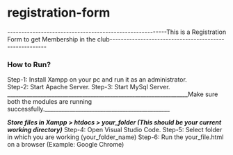 # registration-form
<html>
<head>
  ---------------------------------------------------------This is a Registration Form to get Membership in the club-------------------------------------------------------
</head>
<body>
<h3>How to Run?</h3>
<div>Step-1: Install Xampp on your pc and run it as an administrator.</div>
Step-2: Start Apache Server.
Step-3: Start MySql Server.
_________________________________________________________________Make sure both the modules are running successfully._____________________________________________

_____________________________________________Store files in Xampp > htdocs > your_folder (This should be your current working directory)_____________________________________________
Step-4: Open Visual Studio Code.
Step-5: Select folder in which you are working (your_folder_name)
Step-6: Run the your_file.html on a browser (Example: Google Chrome)
</body>
</html>
